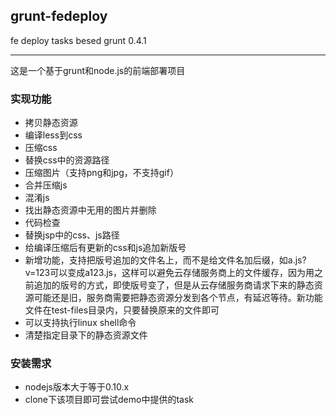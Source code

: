 ## grunt-fedeploy ##

 fe deploy tasks besed grunt 0.4.1

----------


这是一个基于grunt和node.js的前端部署项目
### 实现功能 ###
- 拷贝静态资源
- 编译less到css
- 压缩css
- 替换css中的资源路径
- 压缩图片（支持png和jpg，不支持gif）
- 合并压缩js
- 混淆js
- 找出静态资源中无用的图片并删除
- 代码检查
- 替换jsp中的css、js路径
- 给编译压缩后有更新的css和js追加新版号
- 新增功能，支持把版号追加的文件名上，而不是给文件名加后缀，如a.js?v=123可以变成a123.js，这样可以避免云存储服务商上的文件缓存，因为用之前追加的版号的方式，即使版号变了，但是从云存储服务商请求下来的静态资源可能还是旧，服务商需要把静态资源分发到各个节点，有延迟等待。新功能文件在test-files目录内，只要替换原来的文件即可
- 可以支持执行linux shell命令
- 清楚指定目录下的静态资源文件

### 安装需求 ###
- nodejs版本大于等于0.10.x
- clone下该项目即可尝试demo中提供的task




